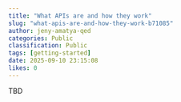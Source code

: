 ```yaml
---
title: "What APIs are and how they work"
slug: "what-apis-are-and-how-they-work-b71085"
author: jeny-amatya-qed
categories: Public
classification: Public
tags: [getting-started]
date: 2025-09-10 23:15:08 
likes: 0
---
```


TBD